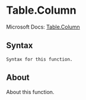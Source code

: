 # Table.Column

Microsoft Docs: [Table.Column](https://docs.microsoft.com/en-us/powerquery-m/table-column)

## Syntax

```
Syntax for this function.
```

## About

About this function.

